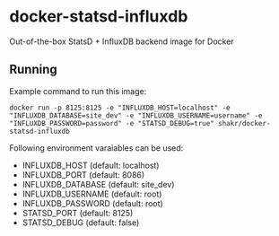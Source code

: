 docker-statsd-influxdb
======================

Out-of-the-box StatsD + InfluxDB backend image for Docker


## Running

Example command to run this image:

    docker run -p 8125:8125 -e "INFLUXDB_HOST=localhost" -e "INFLUXDB_DATABASE=site_dev" -e "INFLUXDB_USERNAME=username" -e "INFLUXDB_PASSWORD=password" -e "STATSD_DEBUG=true" shakr/docker-statsd-influxdb

Following environment varaiables can be used:

- INFLUXDB\_HOST (default: localhost)
- INFLUXDB\_PORT (default: 8086)
- INFLUXDB\_DATABASE (default: site_dev)
- INFLUXDB\_USERNAME (default: root)
- INFLUXDB\_PASSWORD (default: root)
- STATSD\_PORT (default: 8125)
- STATSD\_DEBUG (default: false)